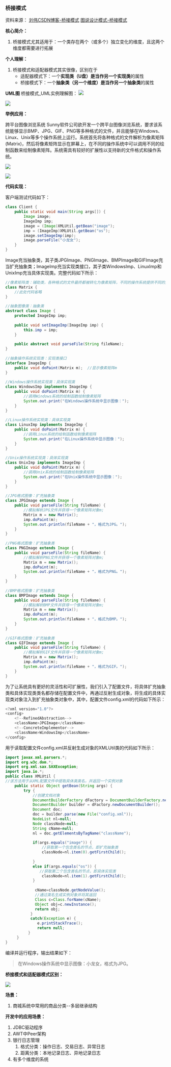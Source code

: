 
### 桥接模式

资料来源：
[刘伟CSDN博客-桥接模式](https://blog.csdn.net/lovelion/article/details/7464183)
[图说设计模式-桥接模式](https://design-patterns.readthedocs.io/zh_CN/latest/structural_patterns/bridge.html)

**核心简介：**
1. 桥接模式尤其适用于：一个类存在两个（或多个）独立变化的维度，且这两个维度都需要进行拓展

**个人理解：**
1. 桥接模式和适配器模式其实很像，区别在于
	- 适配器模式下：一个**实现类（U盘）**是当作另一个**实现类**的属性
	- 桥接模式下：一个**抽象类（另一个维度）**是当作另一个**抽象类**的属性

**UML图**
桥接模式_UML实例理解图：
![](图片/桥接模式_UML实例理解图.png)

![](图片/桥接模式_UML1.png)

**举例应用：**

跨平台图像浏览系统
 Sunny软件公司欲开发一个跨平台图像浏览系统，要求该系统能够显示BMP、JPG、GIF、PNG等多种格式的文件，并且能够在Windows、Linux、Unix等多个操作系统上运行。系统首先将各种格式的文件解析为像素矩阵(Matrix)，然后将像素矩阵显示在屏幕上，在不同的操作系统中可以调用不同的绘制函数来绘制像素矩阵。系统需具有较好的扩展性以支持新的文件格式和操作系统。

![](图片/桥接模式_举例图.png)

![](图片/桥接模式_UML2.png)

**代码实现：**

客户端测试代码如下：
```java
class Client {
	public static void main(String args[]) {
		Image image;
		ImageImp imp;
		image = (Image)XMLUtil.getBean("image");
		imp = (ImageImp)XMLUtil.getBean("os");
		image.setImageImp(imp);
		image.parseFile("小龙女");
	}
}
```

Image充当抽象类，其子类JPGImage、PNGImage、BMPImage和GIFImage充当扩充抽象类；ImageImp充当实现类接口，其子类WindowsImp、LinuxImp和UnixImp充当具体实现类。完整代码如下所示：
```java
//像素矩阵类：辅助类，各种格式的文件最终都被转化为像素矩阵，不同的操作系统提供不同的方式显示像素矩阵
class Matrix {
	//此处代码省略
}
 
//抽象图像类：抽象类
abstract class Image {
	protected ImageImp imp;
 
	public void setImageImp(ImageImp imp) {
		this.imp = imp;
	} 
 
	public abstract void parseFile(String fileName);
}
 
//抽象操作系统实现类：实现类接口
interface ImageImp {
	public void doPaint(Matrix m);  //显示像素矩阵m
} 
 
//Windows操作系统实现类：具体实现类
class WindowsImp implements ImageImp {
    public void doPaint(Matrix m) {
    	//调用Windows系统的绘制函数绘制像素矩阵
    	System.out.print("在Windows操作系统中显示图像：");
    }
}
 
//Linux操作系统实现类：具体实现类
class LinuxImp implements ImageImp {
    public void doPaint(Matrix m) {
    	//调用Linux系统的绘制函数绘制像素矩阵
    	System.out.print("在Linux操作系统中显示图像：");
    }
}
 
//Unix操作系统实现类：具体实现类
class UnixImp implements ImageImp {
    public void doPaint(Matrix m) {
    	//调用Unix系统的绘制函数绘制像素矩阵
    	System.out.print("在Unix操作系统中显示图像：");
    }
}
 
//JPG格式图像：扩充抽象类
class JPGImage extends Image {
	public void parseFile(String fileName) {
        //模拟解析JPG文件并获得一个像素矩阵对象m;
        Matrix m = new Matrix(); 
        imp.doPaint(m);
        System.out.println(fileName + "，格式为JPG。");
    }
}
 
//PNG格式图像：扩充抽象类
class PNGImage extends Image {
	public void parseFile(String fileName) {
        //模拟解析PNG文件并获得一个像素矩阵对象m;
        Matrix m = new Matrix(); 
        imp.doPaint(m);
        System.out.println(fileName + "，格式为PNG。");
    }
}
 
//BMP格式图像：扩充抽象类
class BMPImage extends Image {
	public void parseFile(String fileName) {
        //模拟解析BMP文件并获得一个像素矩阵对象m;
        Matrix m = new Matrix(); 
        imp.doPaint(m);
        System.out.println(fileName + "，格式为BMP。");
    }
}
 
//GIF格式图像：扩充抽象类
class GIFImage extends Image {
	public void parseFile(String fileName) {
        //模拟解析GIF文件并获得一个像素矩阵对象m;
        Matrix m = new Matrix(); 
        imp.doPaint(m);
        System.out.println(fileName + "，格式为GIF。");
    }
}
```

为了让系统具有更好的灵活性和可扩展性，我们引入了配置文件，将具体扩充抽象类和具体实现类类名都存储在配置文件中，再通过反射生成对象，将生成的具体实现类对象注入到扩充抽象类对象中，其中，配置文件config.xml的代码如下所示：

```java
<?xml version="1.0"?>
<config>
	<!--RefinedAbstraction-->
	<className>JPGImage</className> 
	<!--ConcreteImplementor-->
	<className>WindowsImp</className>
</config>
```

用于读取配置文件config.xml并反射生成对象的XMLUtil类的代码如下所示：
```java
import javax.xml.parsers.*;
import org.w3c.dom.*;
import org.xml.sax.SAXException;
import java.io.*;
public class XMLUtil {
//该方法用于从XML配置文件中提取具体类类名，并返回一个实例对象
	public static Object getBean(String args) {
		try {
			//创建文档对象
			DocumentBuilderFactory dFactory = DocumentBuilderFactory.newInstance();
			DocumentBuilder builder = dFactory.newDocumentBuilder();
			Document doc;							
			doc = builder.parse(new File("config.xml")); 
			NodeList nl=null;
			Node classNode=null;
			String cName=null;
			nl = doc.getElementsByTagName("className");
			
			if(args.equals("image")) {
				//获取第一个包含类名的节点，即扩充抽象类
	            classNode=nl.item(0).getFirstChild();
	            
			}
			else if(args.equals("os")) {
			   //获取第二个包含类名的节点，即具体实现类
	            classNode=nl.item(1).getFirstChild();
			}
			
	         cName=classNode.getNodeValue();
	         //通过类名生成实例对象并将其返回
	         Class c=Class.forName(cName);
		  	 Object obj=c.newInstance();
	         return obj;		
           }   
           catch(Exception e) {
              e.printStackTrace();
              return null;
          }
     }
}
```

编译并运行程序，输出结果如下：
> 在Windows操作系统中显示图像：小龙女，格式为JPG。

**桥接模式和适配器模式区别：**

![](图片/桥接模式和适配器模式关联.png)

**场景：**
1. 商城系统中常用的商品分类--多层继承结构

**开发中的应用场景：**
1. JDBC驱动程序
2. AWT中Peer架构
3. 银行日志管理
	1. 格式分类：操作日志、交易日志、异常日志
	2. 距离分类：本地记录日志、异地记录日志
3. 有多个维度的系统
